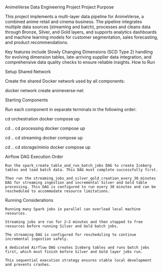 AnimeVerse Data Engineering Project
Project Purpose

This project implements a multi-layer data pipeline for AnimeVerse, a combined anime retail and cinema business. The pipeline integrates multiple data sources (streaming and batch), processes and cleans data through Bronze, Silver, and Gold layers, and supports analytics dashboards and machine learning models for customer segmentation, sales forecasting, and product recommendations.

Key features include Slowly Changing Dimensions (SCD Type 2) handling for evolving dimension tables, late-arriving supplier data integration, and comprehensive data quality checks to ensure reliable insights.
How to Run

Setup Shared Network

Create the shared Docker network used by all components:

docker network create animeverse-net

Starting Components

Run each component in separate terminals in the following order:

cd orchestration
docker compose up

cd ..
cd processing
docker compose up

cd ..
cd streaming
docker compose up

cd ..
cd storage/minio
docker compose up

Airflow DAG Execution Order

    Run the spark_create_table_and_run_batch_jobs DAG to create Iceberg tables and load batch data. This DAG must complete successfully first.

    Then run the streaming_jobs_and_silver_gold_creation_every_30_minutes DAG for streaming ingestion and incremental Silver and Gold table processing. This DAG is configured to run every 30 minutes and can be rescheduled to accommodate resource limitations.


Running Considerations

    Running many Spark jobs in parallel can overload local machine resources.

    Streaming jobs are run for 2–3 minutes and then stopped to free resources before running Silver and Gold batch jobs.

    The streaming DAG is configured for rescheduling to continue incremental ingestion safely.

    A dedicated Airflow DAG creates Iceberg tables and runs batch jobs first, which must finish before Silver and Gold layer jobs run.

    This sequential execution strategy ensures stable local development and prevents crashes.